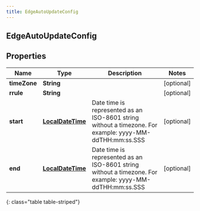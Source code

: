 ```yaml
---
title: EdgeAutoUpdateConfig
---
```

## EdgeAutoUpdateConfig


## Properties

| Name | Type | Description | Notes |
| ------------ | ------------- | ------------- | ------------- |
| **timeZone** | **String** |  |  [optional] |
| **rrule** | **String** |  |  [optional] |
| **start** | [**LocalDateTime**](LocalDateTime.html) | Date time is represented as an ISO-8601 string without a timezone. For example: yyyy-MM-ddTHH:mm:ss.SSS |  [optional] |
| **end** | [**LocalDateTime**](LocalDateTime.html) | Date time is represented as an ISO-8601 string without a timezone. For example: yyyy-MM-ddTHH:mm:ss.SSS |  [optional] |
{: class="table table-striped"}



